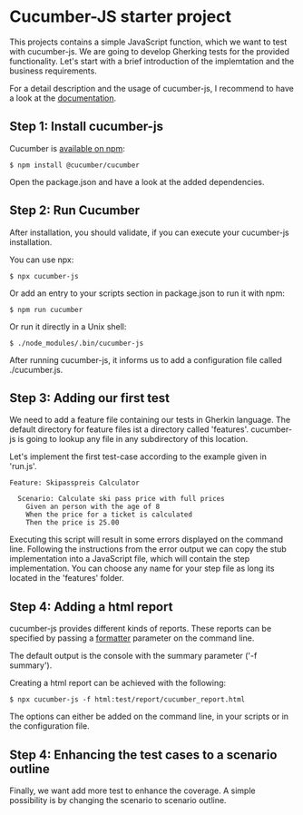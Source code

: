 # Cucumber-JS starter project

This projects contains a simple JavaScript function, which we want to test with cucumber-js. We are going to develop
Gherking tests for the provided functionality. Let's start with a brief introduction of the implemtation and the business requirements.

For a detail description and the usage of cucumber-js, I recommend to have a look at the [documentation](https://github.com/cucumber/cucumber-js/tree/main).

## Step 1: Install cucumber-js

Cucumber is [available on npm](https://www.npmjs.com/package/@cucumber/cucumber):

```shell
$ npm install @cucumber/cucumber
```

Open the package.json and have a look at the added dependencies.

## Step 2: Run Cucumber

After installation, you should validate, if you can execute your cucumber-js installation. 

You can use npx:
```shell
$ npx cucumber-js
```

Or add an entry to your scripts section in package.json to run it with npm:
```shell
$ npm run cucumber
```

Or run it directly in a Unix shell:
```shell
$ ./node_modules/.bin/cucumber-js
```

After running cucumber-js, it informs us to add a configuration file called ./cucumber.js.

## Step 3: Adding our first test

We need to add a feature file containing our tests in Gherkin language. The default directory for
feature files ist a directory called 'features'. cucumber-js is going to lookup any file in any subdirectory 
of this location.

Let's implement the first test-case according to the example given in 'run.js'.

```code
Feature: Skipasspreis Calculator

  Scenario: Calculate ski pass price with full prices
    Given an person with the age of 8
    When the price for a ticket is calculated
    Then the price is 25.00
```

Executing this script will result in some errors displayed on the command line. Following the instructions from the error output
we can copy the stub implementation into a JavaScript file, which will contain the step implementation. You can choose any name
for your step file as long its located in the 'features' folder.

## Step 4: Adding a html report

cucumber-js provides different kinds of reports. These reports can be specified by passing a 
[formatter](https://github.com/cucumber/cucumber-js/blob/main/docs/formatters.md) parameter on the command line.

The default output is the console with the summary parameter ('-f summary').

Creating a html report can be achieved with the following:
```shell
$ npx cucumber-js -f html:test/report/cucumber_report.html
```

The options can either be added on the command line, in your scripts or in the configuration file.

## Step 4: Enhancing the test cases to a scenario outline

Finally, we want add more test to enhance the coverage. A simple possibility is by changing the scenario to scenario outline.

